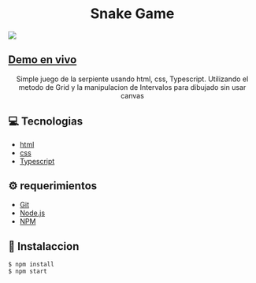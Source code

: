 # <div align="center">Snake Game</div>
<img src="https://portafolio-tau-bay-37.vercel.app/_next/image?url=%2F_next%2Fstatic%2Fmedia%2Fp3.1412ce83.png&w=1920&q=75" />

## <a href="https://portafolio-tau-bay-37.vercel.app/_next/image?url=%2F_next%2Fstatic%2Fmedia%2Fp3.1412ce83.png&w=1920&q=75" target="_blank">Demo en vivo</a>

<p align="center">Simple juego de la serpiente usando html, css, Typescript. Utilizando el metodo de Grid y la manipulacion de Intervalos para dibujado sin usar canvas</p>

## 💻 Tecnologias

<ul>
  <li><a href="https://developer.mozilla.org/en-US/docs/Web/HTML">html</a></li>
  <li><a href="https://developer.mozilla.org/en-US/docs/Web/CSS">css</a></li>
  <li><a href="https://www.typescriptlang.org/">Typescript</a></li>
</ul>

## ⚙️ requerimientos

<ul>
  <li><a href="https://git-scm.com/">Git</a></li>
  <li><a href="https://nodejs.org/en/">Node.js</a></li>
  <li><a href="https://www.npmjs.com/">NPM</a></li>
</ul>

## 🚀 Instalaccion

```
$ npm install
$ npm start
```

